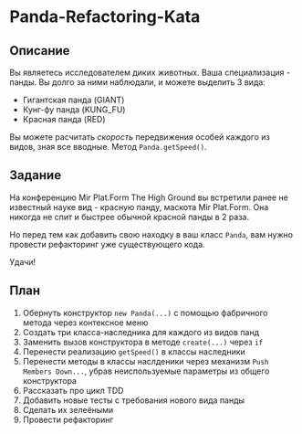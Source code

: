 # Panda-Refactoring-Kata

## Описание

Вы являетесь исследователем диких животных. Ваша специализация - панды.
Вы долго за ними наблюдали, и можете выделить 3 вида:

* Гигантская панда (GIANT)
* Кунг-фу панда (KUNG_FU)
* Красная панда (RED)

Вы можете расчитать _скорость_ передвижения особей каждого из видов, зная все вводные. Метод ```Panda.getSpeed()```.

## Задание

На конференцию Mir Plat.Form The High Ground вы встретили ранее не известный науке вид - красную панду, маскота Mir
Plat.Form. Она никогда не спит и быстрее обычной красной панды в 2 раза.

Но перед тем как добавить свою находку в ваш класс ```Panda```, вам нужно провести рефакторинг уже существующего кода.

Удачи!

## План

1. Обернуть конструктор ```new Panda(...)``` с помощью фабричного метода через контексное меню
2. Создать три класса-наследника для каждого из видов панд
3. Заменить вызов конструктора в методе ```create(...)``` через ```if```
4. Перенести реализацию ```getSpeed()``` в классы наследники
5. Перенести методы в классы наслденики через механизм ```Push Members Down...```, убрав неиспользуемые параметры из
   общего конструктора
6. Рассказать про цикл TDD
7. Добавить новые тесты с требования нового вида панды
8. Сделать их зелеёными
9. Провести рефакторинг
